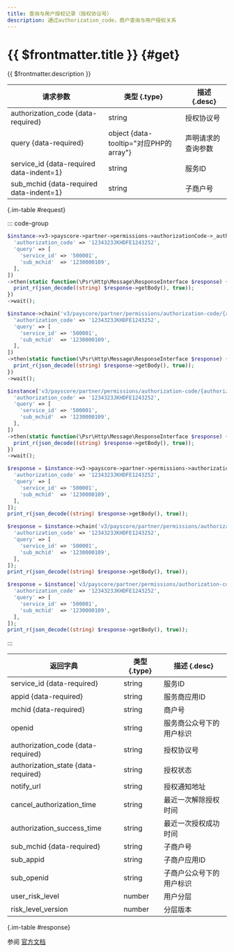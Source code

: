 ```yaml
---
title: 查询与用户授权记录（授权协议号）
description: 通过authorization_code，商户查询与用户授权关系
---
```


# {{ $frontmatter.title }} {#get}

{{ $frontmatter.description }}

| 请求参数 | 类型 {.type} | 描述 {.desc}
| --- | --- | ---
| authorization_code {data-required} | string | 授权协议号
| query {data-required} | object {data-tooltip="对应PHP的array"} | 声明请求的查询参数
| service_id {data-required data-indent=1} | string | 服务ID
| sub_mchid {data-required data-indent=1} | string | 子商户号

{.im-table #request}

::: code-group

```php [异步纯链式]
$instance->v3->payscore->partner->permissions->authorizationCode->_authorization_code_->getAsync([
  'authorization_code' => '1234323JKHDFE1243252',
  'query' => [
    'service_id' => '500001',
    'sub_mchid'  => '1230000109',
  ],
])
->then(static function(\Psr\Http\Message\ResponseInterface $response) {
  print_r(json_decode((string) $response->getBody(), true));
})
->wait();
```

```php [异步声明式]
$instance->chain('v3/payscore/partner/permissions/authorization-code/{authorization_code}')->getAsync([
  'authorization_code' => '1234323JKHDFE1243252',
  'query' => [
    'service_id' => '500001',
    'sub_mchid'  => '1230000109',
  ],
])
->then(static function(\Psr\Http\Message\ResponseInterface $response) {
  print_r(json_decode((string) $response->getBody(), true));
})
->wait();
```

```php [异步属性式]
$instance['v3/payscore/partner/permissions/authorization-code/{authorization_code}']->getAsync([
  'authorization_code' => '1234323JKHDFE1243252',
  'query' => [
    'service_id' => '500001',
    'sub_mchid'  => '1230000109',
  ],
])
->then(static function(\Psr\Http\Message\ResponseInterface $response) {
  print_r(json_decode((string) $response->getBody(), true));
})
->wait();
```

```php [同步纯链式]
$response = $instance->v3->payscore->partner->permissions->authorizationCode->_authorization_code_->get([
  'authorization_code' => '1234323JKHDFE1243252',
  'query' => [
    'service_id' => '500001',
    'sub_mchid'  => '1230000109',
  ],
]);
print_r(json_decode((string) $response->getBody(), true));
```

```php [同步声明式]
$response = $instance->chain('v3/payscore/partner/permissions/authorization-code/{authorization_code}')->get([
  'authorization_code' => '1234323JKHDFE1243252',
  'query' => [
    'service_id' => '500001',
    'sub_mchid'  => '1230000109',
  ],
]);
print_r(json_decode((string) $response->getBody(), true));
```

```php [同步属性式]
$response = $instance['v3/payscore/partner/permissions/authorization-code/{authorization_code}']->get([
  'authorization_code' => '1234323JKHDFE1243252',
  'query' => [
    'service_id' => '500001',
    'sub_mchid'  => '1230000109',
  ],
]);
print_r(json_decode((string) $response->getBody(), true));
```

:::

| 返回字典 | 类型 {.type} | 描述 {.desc}
| --- | --- | ---
| service_id {data-required} | string | 服务ID
| appid {data-required} | string | 服务商应用ID
| mchid {data-required} | string | 商户号
| openid | string | 服务商公众号下的用户标识
| authorization_code {data-required} | string | 授权协议号
| authorization_state {data-required} | string | 授权状态
| notify_url | string | 授权通知地址
| cancel_authorization_time | string | 最近一次解除授权时间
| authorization_success_time | string | 最近一次授权成功时间
| sub_mchid {data-required} | string | 子商户号
| sub_appid | string | 子商户应用ID
| sub_openid | string | 子商户公众号下的用户标识
| user_risk_level | number | 用户分层
| risk_level_version | number | 分层版本

{.im-table #response}

参阅 [官方文档](https://pay.weixin.qq.com/doc/v3/partner/4012692687)
